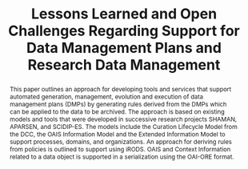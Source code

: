 ---
abstract: 'This paper outlines an approach for developing tools and services that
  support automated generation, management, evolution and execution of data management
  plans (DMPs)

  by generating rules derived from the DMPs which can be applied to the data to be
  archived. The approach is based on existing models and tools that were developed
  in successive research projects SHAMAN, APARSEN, and SCIDIP-ES.  The models include
  the Curation Lifecycle Model from the

  DCC, the OAIS Information Model and the Extended Information Model to support processes,
  domains, and

  organizations. An approach for deriving rules from policies is outlined to support
  using iRODS. OAIS and Context

  Information related to a data object is supported in a serialization using the OAI-ORE
  format.'
creators:
- Görzig, Heike
- Engel, Felix
- Brocks, Holger
- Hemmje, Matthias
date: null
document_url: https://services.phaidra.univie.ac.at/api/object/o:429549/download
grand_parent: iPRES
institutions: []
keywords:
- shaman
- aparsen
- scidip-es
- dmp
- rdm
- oais
- oai-ore
- data curation
- automation
- data management policies
landing_page_url: https://phaidra.univie.ac.at/o:429549
language: eng
layout: publication
license: CC BY 4.0 International
notes_url: null
parent: iPRES 2015
publication_type: paper
size: 907742
slides_url: null
source_name: iPRES
stream_url: null
title: Lessons Learned and Open Challenges Regarding Support for Data Management Plans
  and Research Data Management
year: 2015
---